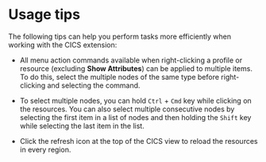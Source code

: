 # Usage tips

The following tips can help you perform tasks more efficiently when working with the CICS extension:

- All menu action commands available when right-clicking a profile or resource (excluding **Show Attributes**) can be applied to multiple items. To do this, select the multiple nodes of the same type before right-clicking and selecting the command.

- To select multiple nodes, you can hold `Ctrl` + `Cmd` key while clicking on the resources. You can also select multiple consecutive nodes by selecting the first item in a list of nodes and then holding the `Shift` key while selecting the last item in the list.

- Click the refresh icon at the top of the CICS view to reload the resources in every region.
